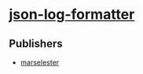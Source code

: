 # [json-log-formatter](https://pypi.org/project/json-log-formatter)



## Publishers
- [marselester](https://pypi.org/user/marselester)

